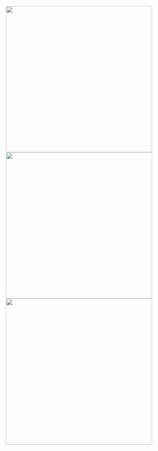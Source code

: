 
<div align=center>
  <img width = "400" src = "https://github-readme-stats.vercel.app/api?username=jonrenzo&theme=merko&show_icons=true&hide_border=true&count_private=true">
  <img width = "400" src = "https://github-readme-streak-stats.herokuapp.com/?user=jonrenzo&theme=merko&hide_border=true">
   <img width = "400" src = "https://github-readme-stats.vercel.app/api/top-langs/?username=jonrenzo&theme=merko&show_icons=true&hide_border=true&layout=compact">
</div>
